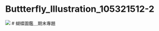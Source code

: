 # Buttterfly_Illustration_105321512-2
<img src=https://www.ncnu.edu.tw/ncnuweb/units/share/全校共用/web_material/images/banner/banner_22.gif>
# 蝴蝶圖鑑＿期末專題
